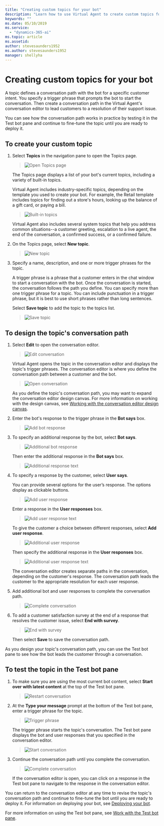 ```yaml
---
title: "Creating custom topics for your bot"
description: "Learn how to use Virtual Agent to create custom topics for your bot."
keywords: ""
ms.date: 05/10/2019
ms.service:
  - "dynamics-365-ai"
ms.topic: article
ms.assetid: 
author: stevesaunders1952
ms.author: stevesaunders1952
manager: shellyha
---
```


# Creating custom topics for your bot

A topic defines a conversation path with the bot for a specific customer intent. You specify a trigger phrase that prompts the bot to start the conversation. Then create a conversation path in the Virtual Agent's conversation editor to lead customers to a resolution of their support issue.

You can see how the conversation path works in practice by testing it in the Test bot pane and continue to fine-tune the topic until you are ready to deploy it.

## To create your custom topic

1. Select **Topics** in the navigation pane to open the Topics page.

   > ![Open Topics page](media/open-topics.png)

    The Topics page displays a list of your bot's current topics, including a variety of built-in topics.

    Virtual Agent includes industry-specific topics, depending on the template you used to create your bot. For example, the Retail template includes topics for finding out a store's hours, looking up the balance of a gift card, or paying a bill.

   > ![Built-in topics](media/template-topics.png)

    Virtual Agent also includes several system topics that help you address common situations--a customer greeting, escalation to a live agent, the end of the conversation, a confirmed success, or a confirmed failure.

2. On the Topics page, select **New topic**.

   > ![New topic](media/create-new-topic.png)

3. Specify a name, description, and one or more trigger phrases for the topic.

    A trigger phrase is a phrase that a customer enters in the chat window to start a conversation with the bot. Once the conversation is started, the conversation follows the path you define. You can specify more than one trigger phrase for a topic. You can include punctuation in a trigger phrase, but it is best to use short phrases rather than long sentences.

    Select **Save topic** to add the topic to the topics list.

   > ![Save topic](media/save-topic.png)

## To design the topic's conversation path

1. Select **Edit** to open the conversation editor.

   > ![Edit conversation](media/edit-conversation.png)

    Virtual Agent opens the topic in the conversation editor and displays the topic's trigger phrases. The conversation editor is where you define the conversation path between a customer and the bot.

   > ![Open conversation](media/open-conversation.png)

    As you define the topic's conversation path, you may want to expand the conversation editor design canvas. For more information on working with the design canvas, see [Working with the conversation editor design canvas](expanding-design-canvas.md).

2. Enter the bot's response to the trigger phrase in the **Bot says** box.

   > ![Add bot response](media/bot-response.png)

3. To specify an additional response by the bot, select **Bot says**.

   > ![Additional bot response](media/add-response.png)

    Then enter the additional response in the **Bot says** box.

   > ![Additional response text](media/response-text.png)

4. To specify a response by the customer, select **User says**.

    You can provide several options for the user’s response. The options display as clickable buttons.

   > ![Add user response](media/user-says.png)

    Enter a response in the **User responses** box.

   > ![Add user response text](media/user-response.png)

    To give the customer a choice between different responses, select **Add user response**.

   > ![Additional user response](media/second-response.png)

    Then specify the additional response in the **User responses** box.

   > ![Additional user response text](media/second-response-text.png)

    The conversation editor creates separate paths in the conversation, depending on the customer's response. The conversation path leads the customer to the appropriate resolution for each user response.

5. Add additional bot and user responses to complete the conversation path.

   > ![Complete conversation](media/complete-conversation.png)

6. To add a customer satisfaction survey at the end of a response that resolves the customer issue, select **End with survey**.

   > ![End with survey](media/end-with-survey.png)

   Then select **Save** to save the conversation path.

As you design your topic's conversation path, you can use the Test bot pane to see how the bot leads the customer through a conversation.

## To test the topic in the Test bot pane

1. To make sure you are using the most current bot content, select **Start over with latest content** at the top of the Test bot pane.

   > ![Restart conversation](media/restart-conversation.png)

2. At the **Type your message** prompt at the bottom of the Test bot pane, enter a trigger phrase for the topic.

   > ![Trigger phrase](media/enter-trigger.png)

    The trigger phrase starts the topic's conversation. The Test bot pane displays the bot and user responses that you specified in the conversation editor.

   > ![Start conversation](media/start-conversation.png)

3. Continue the conversation path until you complete the conversation.

   > ![Complete conversation](media/complete-test.png)

   If the conversation editor is open, you can click on a response in the Test bot pane to navigate to the response in the conversation editor.

You can return to the conversation editor at any time to revise the topic's conversation path and continue to fine-tune the bot until you are ready to deploy it. For information on deploying your bot, see [Deploying your bot](getting-started-deploy.md).

For more information on using the Test bot pane, see [Work with the Test bot pane](how-to-test-bot.md).
